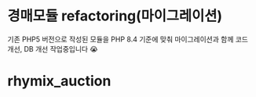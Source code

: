 경매모듈 refactoring(마이그레이션) 
============

기존 PHP5 버전으로 작성된 모듈을 PHP 8.4 기준에 맞춰 마이그레이션과 함께 코드 개선, DB 개선 작업중입니다 😭


# rhymix_auction
